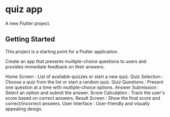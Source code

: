 # quiz app

A new Flutter project.

## Getting Started

This project is a starting point for a Flutter application.

Create an app that presents multiple-choice questions to users and provides immediate feedback on their answers.

  Home Screen :  List of available quizzes or start a new quiz.
  Quiz Selection :  Choose a quiz from the list or start a random quiz.
  Quiz Questions :  Present one question at a time with multiple-choice options.
  Answer Submission :  Select an option and submit the answer.
  Score Calculation :  Track the user's score based on correct answers.
  Result Screen :  Show the final score and correct/incorrect answers.
  User Interface :  User-friendly and visually appealing design.
 
